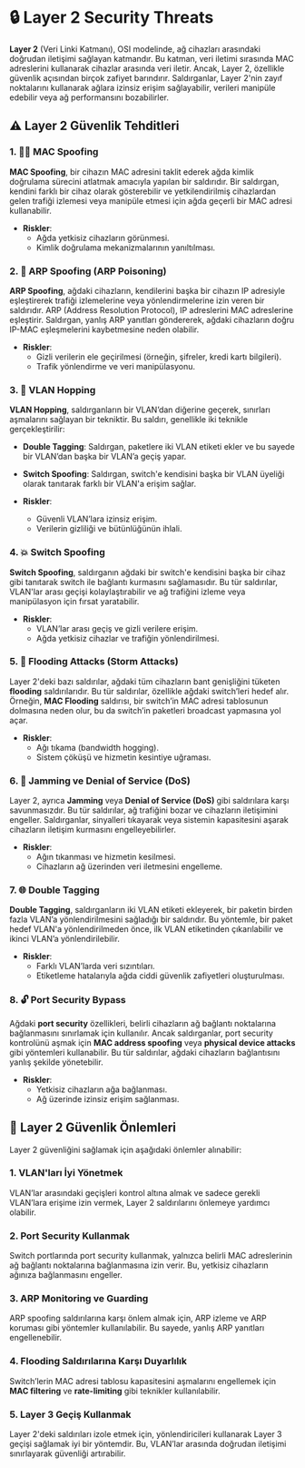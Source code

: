# 🔒 **Layer 2 Security Threats** 

**Layer 2** (Veri Linki Katmanı), OSI modelinde, ağ cihazları arasındaki doğrudan iletişimi sağlayan katmandır. Bu katman, veri iletimi sırasında MAC adreslerini kullanarak cihazlar arasında veri iletir. Ancak, Layer 2, özellikle güvenlik açısından birçok zafiyet barındırır. Saldırganlar, Layer 2'nin zayıf noktalarını kullanarak ağlara izinsiz erişim sağlayabilir, verileri manipüle edebilir veya ağ performansını bozabilirler.

## ⚠️ **Layer 2 Güvenlik Tehditleri** 

### 1. 🕵️‍♂️ **MAC Spoofing**

**MAC Spoofing**, bir cihazın MAC adresini taklit ederek ağda kimlik doğrulama sürecini atlatmak amacıyla yapılan bir saldırıdır. Bir saldırgan, kendini farklı bir cihaz olarak gösterebilir ve yetkilendirilmiş cihazlardan gelen trafiği izlemesi veya manipüle etmesi için ağda geçerli bir MAC adresi kullanabilir.

- **Riskler**:
  - Ağda yetkisiz cihazların görünmesi.
  - Kimlik doğrulama mekanizmalarının yanıltılması.

### 2. 🧲 **ARP Spoofing (ARP Poisoning)**

**ARP Spoofing**, ağdaki cihazların, kendilerini başka bir cihazın IP adresiyle eşleştirerek trafiği izlemelerine veya yönlendirmelerine izin veren bir saldırıdır. ARP (Address Resolution Protocol), IP adreslerini MAC adreslerine eşleştirir. Saldırgan, yanlış ARP yanıtları göndererek, ağdaki cihazların doğru IP-MAC eşleşmelerini kaybetmesine neden olabilir.

- **Riskler**:
  - Gizli verilerin ele geçirilmesi (örneğin, şifreler, kredi kartı bilgileri).
  - Trafik yönlendirme ve veri manipülasyonu.

### 3. 🔄 **VLAN Hopping**

**VLAN Hopping**, saldırganların bir VLAN’dan diğerine geçerek, sınırları aşmalarını sağlayan bir tekniktir. Bu saldırı, genellikle iki teknikle gerçekleştirilir: 
  - **Double Tagging**: Saldırgan, paketlere iki VLAN etiketi ekler ve bu sayede bir VLAN’dan başka bir VLAN’a geçiş yapar.
  - **Switch Spoofing**: Saldırgan, switch'e kendisini başka bir VLAN üyeliği olarak tanıtarak farklı bir VLAN'a erişim sağlar.

- **Riskler**:
  - Güvenli VLAN’lara izinsiz erişim.
  - Verilerin gizliliği ve bütünlüğünün ihlali.

### 4. 💥 **Switch Spoofing**

**Switch Spoofing**, saldırganın ağdaki bir switch'e kendisini başka bir cihaz gibi tanıtarak switch ile bağlantı kurmasını sağlamasıdır. Bu tür saldırılar, VLAN'lar arası geçişi kolaylaştırabilir ve ağ trafiğini izleme veya manipülasyon için fırsat yaratabilir.

- **Riskler**:
  - VLAN’lar arası geçiş ve gizli verilere erişim.
  - Ağda yetkisiz cihazlar ve trafiğin yönlendirilmesi.

### 5. 🚨 **Flooding Attacks (Storm Attacks)**

Layer 2'deki bazı saldırılar, ağdaki tüm cihazların bant genişliğini tüketen **flooding** saldırılarıdır. Bu tür saldırılar, özellikle ağdaki switch’leri hedef alır. Örneğin, **MAC Flooding** saldırısı, bir switch’in MAC adresi tablosunun dolmasına neden olur, bu da switch’in paketleri broadcast yapmasına yol açar.

- **Riskler**:
  - Ağı tıkama (bandwidth hogging).
  - Sistem çöküşü ve hizmetin kesintiye uğraması.

### 6. 📡 **Jamming ve Denial of Service (DoS)**

Layer 2, ayrıca **Jamming** veya **Denial of Service (DoS)** gibi saldırılara karşı savunmasızdır. Bu tür saldırılar, ağ trafiğini bozar ve cihazların iletişimini engeller. Saldırganlar, sinyalleri tıkayarak veya sistemin kapasitesini aşarak cihazların iletişim kurmasını engelleyebilirler.

- **Riskler**:
  - Ağın tıkanması ve hizmetin kesilmesi.
  - Cihazların ağ üzerinden veri iletmesini engelleme.

### 7. 🌐 **Double Tagging**

**Double Tagging**, saldırganların iki VLAN etiketi ekleyerek, bir paketin birden fazla VLAN’a yönlendirilmesini sağladığı bir saldırıdır. Bu yöntemle, bir paket hedef VLAN'a yönlendirilmeden önce, ilk VLAN etiketinden çıkarılabilir ve ikinci VLAN’a yönlendirilebilir.

- **Riskler**:
  - Farklı VLAN’larda veri sızıntıları.
  - Etiketleme hatalarıyla ağda ciddi güvenlik zafiyetleri oluşturulması.

### 8. 🔓 **Port Security Bypass**

Ağdaki **port security** özellikleri, belirli cihazların ağ bağlantı noktalarına bağlanmasını sınırlamak için kullanılır. Ancak saldırganlar, port security kontrolünü aşmak için **MAC address spoofing** veya **physical device attacks** gibi yöntemleri kullanabilir. Bu tür saldırılar, ağdaki cihazların bağlantısını yanlış şekilde yönetebilir.

- **Riskler**:
  - Yetkisiz cihazların ağa bağlanması.
  - Ağ üzerinde izinsiz erişim sağlanması.

## 🔐 **Layer 2 Güvenlik Önlemleri** 

Layer 2 güvenliğini sağlamak için aşağıdaki önlemler alınabilir:

### 1. **VLAN'ları İyi Yönetmek**
VLAN’lar arasındaki geçişleri kontrol altına almak ve sadece gerekli VLAN’lara erişime izin vermek, Layer 2 saldırılarını önlemeye yardımcı olabilir.

### 2. **Port Security Kullanmak**
Switch portlarında port security kullanmak, yalnızca belirli MAC adreslerinin ağ bağlantı noktalarına bağlanmasına izin verir. Bu, yetkisiz cihazların ağınıza bağlanmasını engeller.

### 3. **ARP Monitoring ve Guarding**
ARP spoofing saldırılarına karşı önlem almak için, ARP izleme ve ARP koruması gibi yöntemler kullanılabilir. Bu sayede, yanlış ARP yanıtları engellenebilir.

### 4. **Flooding Saldırılarına Karşı Duyarlılık**
Switch’lerin MAC adresi tablosu kapasitesini aşmalarını engellemek için **MAC filtering** ve **rate-limiting** gibi teknikler kullanılabilir.

### 5. **Layer 3 Geçiş Kullanmak**
Layer 2'deki saldırıları izole etmek için, yönlendiricileri kullanarak Layer 3 geçişi sağlamak iyi bir yöntemdir. Bu, VLAN’lar arasında doğrudan iletişimi sınırlayarak güvenliği artırabilir.
